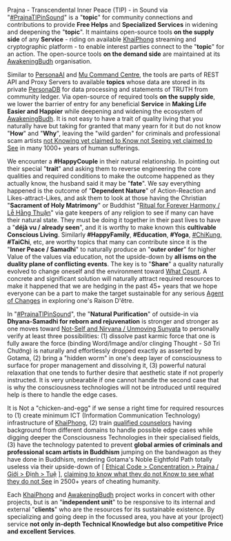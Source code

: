 Prajna - Transcendental Inner Peace (TIP) - in Sound via "<a href="https://blog.khaiphong.io/2017/12/nature-of-things.html#Section_2.1" target="_blank">#PrajnaTIPinSound</a>" is a "<b>topic</b>" for community connections and contributions to provide <b>Free Helps</b> and <b>Specialized Services</b> in widening and deepening the "<b>topic</b>". It maintains open-source tools <b>on the supply side</b> of any <b>Service</b> - riding on available <a href="https://github.com/khaiphong/" target="_blank">KhaiPhong</a> streaming and cryptographic platform - to enable interest parties connect to the "<b>topic</b>" for an action. The open-source tools <b>on the demand side</b> are maintained at its <a href="https://github.com/awakeningbudh/prajnatipinsound" target="_blank">AwakeningBudh</a> organisation.

Similar to <a href="https://github.com/khaiphong/personaai" target="_blank">PersonaAI</a> and <a href="https://github.com/khaiphong/mu" target="_blank">Mu Command Centre</a>, the tools are parts of REST API and Proxy Servers to available <b>topics</b> whose data are stored in its private <a href="https://github.com/khaiphong/personadb" target="_blank">PersonaDB</a> for data processing and statements of TRUTH from community ledger. Via open-source of required tools <b>on the supply side</b>, we lower the barrier of entry for any beneficial <b>Service</b> in <b>Making Life Easier and Happier</b> while deepening and widening the ecosystem of <a href="https://github.com/awakeningbudh/" target="_blank">AwakeningBudh</a>. It is not easy to have a trait of quality living that you naturally have but taking for granted that many yearn for it but do not know "<b>How</b>" and "<b>Why</b>", leaving the "wild garden" for criminals and professional scam artists <a href="https://blog.khaiphong.io/2017/12/references.html#D19" target="_blank">not Knowing yet claimed to Know not Seeing yet claimed to See</a> in many 1000+ years of human sufferings.

We encounter a <b>#HappyCouple</b> in their natural relationship. In pointing out their special "<b>trait</b>" and asking them to reverse engineering the core qualities and required conditions to make the outcome happened as they actually know, the husband said it may be "<b>fate</b>". We say everything happened is the outcome of "<b>Dependent Nature</b>" of Action-Reaction and Likes-attract-Likes, and ask them to look at those having the Christian "<b>Sacrament of Holy Matrimony</b>" or Buddhist "<a href="https://blog.khaiphong.io/2017/12/a-light-out-of-darkness.html#Section_1.1" target="_blank">Ritual for Forever Harmony / Lễ Hằng Thuận</a>" via gate keepers of any religion to see if many can have their natural state. They must be doing it together in their past lives to have a "<b>déjà vu / already seen</b>", and it is worthy to make known this <b>cultivable Conscious Living</b>. Similarly <b>#HappyFamily</b>, <b>#Education</b>, <b>#Yoga</b>, <a href="https://blog.khaiphong.io/2017/12/references.html#R11" target="_blank">#ChiKung</a>, <b>#TaiChi</b>, etc, are worthy topics that many can contribute since it is the "<b>Inner Peace / Samadhi</b>" to naturally produce an "<b>outer order</b>" for higher Value of the values via education, not the upside-down by <b>all isms on the duality plane of conflicting events</b>. The key is to "<b>Share</b>" a quality naturally evolved to change oneself and the environment toward <a href="https://blog.khaiphong.io/2017/12/references.html#R23" target="_blank">What Count</a>. A concrete and significant solution will naturally attract required resources to make it happened that we are hedging in the past 45+ years that we hope everyone can be a part to make the target sustainable for any serious <a href="https://blog.khaiphong.io/2017/12/agent-of-changes.html" target="_blank">Agent of Changes</a> in exploring one's Raison D'être.

In "<a href="https://blog.khaiphong.io/2017/12/nature-of-things.html#Section_2.1" target="_blank">#PrajnaTIPinSound</a>", the "<b>Natural Purification</b>" of outside-in via <b>Dhyana-Samadhi for reborn and rejuvenation</b> is stronger and stronger as one moves toward <a href="https://blog.khaiphong.io/2017/12/right-inner-peace.html#Section_3" target="_blank">Not-Self and Nirvana / Unmoving Sunyata</a> to personally verify at least three possibilities: (1) dissolve past karmic force that one is fully aware the force (binding Word/Image and/or clinging Thought - Sở Tri Chướng) is naturally and effortlessly dropped exactly as asserted by Gotama, (2) bring a "hidden worm" in one's deep layer of consciousness to surface for proper management and dissolving it, (3) powerful natural relaxation that one tends to further desire that aesthetic state if not properly instructed. It is very unbearable if one cannot handle the second case that is why the consciousness technologies will not be introduced until required help is there to handle the edge cases.

It is Not a "chicken-and-egg" if we sense a right time for required resources to (1) create minimum ICT (Information Communication Technology) infrastructure of <a href="https://github.com/khaiphong/" target="_blank">KhaiPhong</a>, (2) train <a href="https://blog.khaiphong.io/2017/12/list-of-figures-and-tables.html#Figure_5" target="_blank">qualified counselors</a> having background from different domains to handle possible edge cases while digging deeper the Consciousness Technologies in their specialised fields, (3) have the technology patented to prevent <b>global armies of criminals and professional scam artists in Buddhism</b> jumping on the bandwagon as they have done in Buddhism, rendering Gotama's Noble Eightfold Path totally useless via their upside-down of [ <a href="https://blog.khaiphong.io/2017/12/budh-dharma-and-buddhism.html#Section_2" target="_blank">Ethical Code &gt; Concentration &gt; Prajna / Giới &gt; Định &gt; Tuệ</a> ], <a href="https://blog.khaiphong.io/2017/12/references.html#D19" target="_blank">claiming to know what they do not Know to see what they do not See</a> in 2500+ years of cheating humanity.

Each <a href="https://github.com/khaiphong/" target="_blank">KhaiPhong</a> and <a href="https://github.com/awakeningbudh/" target="_blank">AwakeningBudh</a> project works in concert with other projects, but is an "<b>independent unit</b>" to be responsive to its internal and external "<b>clients</b>" who are the resources for its sustainable existence. By specializing and going deep in the focussed area, you have at your (project) service <b>not only in-depth Technical Knowledge but also competitive Price and excellent Services</b>.
